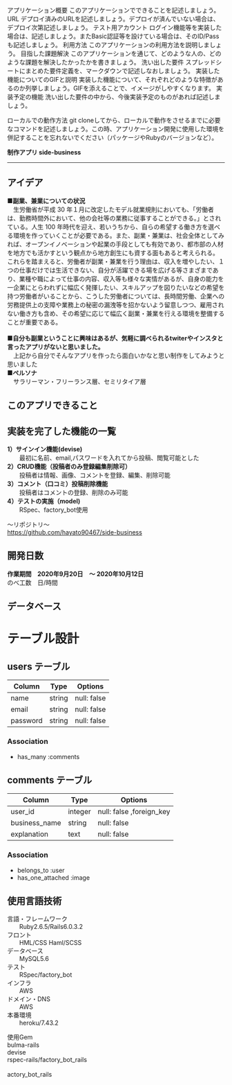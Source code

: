 
<!-- アプリケーション名	 -->
アプリケーション概要	このアプリケーションでできることを記述しましょう。
URL	デプロイ済みのURLを記述しましょう。デプロイが済んでいない場合は、デプロイ次第記述しましょう。
テスト用アカウント	ログイン機能等を実装した場合は、記述しましょう。またBasic認証等を設けている場合は、そのID/Passも記述しましょう。
利用方法	このアプリケーションの利用方法を説明しましょう。
目指した課題解決	このアプリケーションを通じて、どのような人の、どのような課題を解決したかったかを書きましょう。
洗い出した要件	スプレッドシートにまとめた要件定義を、マークダウンで記述しなおしましょう。
実装した機能についてのGIFと説明	実装した機能について、それぞれどのような特徴があるのか列挙しましょう。GIFを添えることで、イメージがしやすくなります。
実装予定の機能	洗い出した要件の中から、今後実装予定のものがあれば記述しましょう。
<!-- データベース設計	ER図等を添付しましょう。 -->
ローカルでの動作方法	git cloneしてから、ローカルで動作をさせるまでに必要なコマンドを記述しましょう。この時、アプリケーション開発に使用した環境を併記することを忘れないでください（パッケージやRubyのバージョンなど）。



**制作アプリ side-business**

----------

**アイデア**
----------

**■副業、兼業についての状況<br>**
&ensp;&ensp;生労働省が平成 30 年１月に改定したモデル就業規則においても、「労働者は、勤務時間外において、他の会社等の業務に従事することができる。」とされている。人生 100 年時代を迎え、若いうちから、自らの希望する働き方を選べる環境を作っていくことが必要である。また、副業・兼業は、社会全体としてみれば、オープンイノベーションや起業の手段としても有効であり、都市部の人材を地方でも活かすという観点から地方創生にも資する面もあると考えられる。
これらを踏まえると、労働者が副業・兼業を行う理由は、収入を増やしたい、１つの仕事だけでは生活できない、自分が活躍できる場を広げる等さまざまであり、業種や職によって仕事の内容、収入等も様々な実情があるが、自身の能力を一企業にとらわれずに幅広く発揮したい、スキルアップを図りたいなどの希望を持つ労働者がいることから、こうした労働者については、長時間労働、企業への労務提供上の支障や業務上の秘密の漏洩等を招かないよう留意しつつ、雇用されない働き方も含め、その希望に応じて幅広く副業・兼業を行える環境を整備することが重要である。<br><br>
**■自分も副業ということに興味はあるが、気軽に調べられるtwiterやインスタと言ったアプリがないと思いました。<br>**
&ensp;&ensp;上記から自分でそんなアプリを作ったら面白いかなと思い制作をしてみようと思いました<br>
**■ペルソナ<br>**
&ensp;&ensp;サラリーマン・フリーランス層、セミリタイア層<br>


**このアプリできること**
----------


**実装を完了した機能の一覧**
----------

**1）サインイン機能(devise) <br>**
&emsp;&emsp;最初に名前、email,パスワードを入れてから投稿、閲覧可能とした<br>
**2）CRUD機能（投稿者のみ登録編集削除可） <br>**
&emsp;&emsp;投稿者は情報、画像、コメントを登録、編集、削除可能 <br>
**3）コメント（口コミ）投稿削除機能<br>**
&emsp;&emsp;投稿者はコメントの登録、削除のみ可能<br>
**4）テストの実施（model)<br>**
&emsp;&emsp;RSpec、factory_bot使用<br>



〜リポジトリ〜<br>
https://github.com/hayato90467/side-business<br>

**開発日数**
----------
**作業期間　2020年9月20日　〜 2020年10月12日<br>**
のべ工数　日/時間 <br>



**データベース**
----------


# テーブル設計

## users テーブル

| Column        | Type   | Options     |
| ------------- | ------ | ----------- |
| name          | string | null: false |
| email         | string | null: false |
| password      | string | null: false |

### Association

- has_many :comments

## comments テーブル

| Column                  | Type    | Options                  |
| ----------------------- | ------  | -----------------------  |
| user_id                 | integer | null: false ,foreign_key |
| business_name           | string  | null: false              |
| explanation             | text    | null: false              |

### Association

- belongs_to :user
- has_one_attached :image

**使用言語技術**
--------------
言語・フレームワーク<br>
&emsp;&emsp;Ruby2.6.5/Rails6.0.3.2<br>
フロント<br>
&emsp;&emsp;HML/CSS Haml/SCSS<br>
データベース<br>
&emsp;&emsp;MySQL5.6<br>
テスト<br>
&emsp;&emsp;RSpec/factory_bot<br>
インフラ<br>
&emsp;&emsp;AWS <br>
ドメイン・DNS<br>
&emsp;&emsp;AWS <br>
本番環境<br>
&emsp;&emsp;heroku/7.43.2<br>

使用Gem<br>
bulma-rails<br>
devise<br>
rspec-rails/factory_bot_rails<br><br>
actory_bot_rails<br><br>

